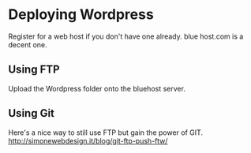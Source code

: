 # Deploying Wordpress

Register for a web host if you don't have one already. blue host.com is a decent one. 

## Using FTP

Upload the Wordpress folder onto the bluehost server.

## Using Git

Here's a nice way to still use FTP but gain the power of GIT.
http://simonewebdesign.it/blog/git-ftp-push-ftw/